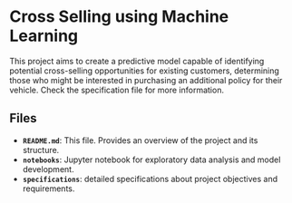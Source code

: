 # Cross Selling using Machine Learning

This project aims to create a predictive model capable of identifying potential cross-selling opportunities for existing customers, determining those who might be interested in purchasing an additional policy for their vehicle. Check the specification file for more information.

## Files

- **`README.md`**: This file. Provides an overview of the project and its structure.
- **`notebooks`**: Jupyter notebook for exploratory data analysis and model development.
- **`specifications`**: detailed specifications about project objectives and requirements.


